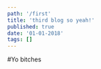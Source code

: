 ```yaml
---
path: '/first'  
title: 'third blog so yeah!'  
published: true
date: '01-01-2018'
tags: []
---
```


#Yo bitches

